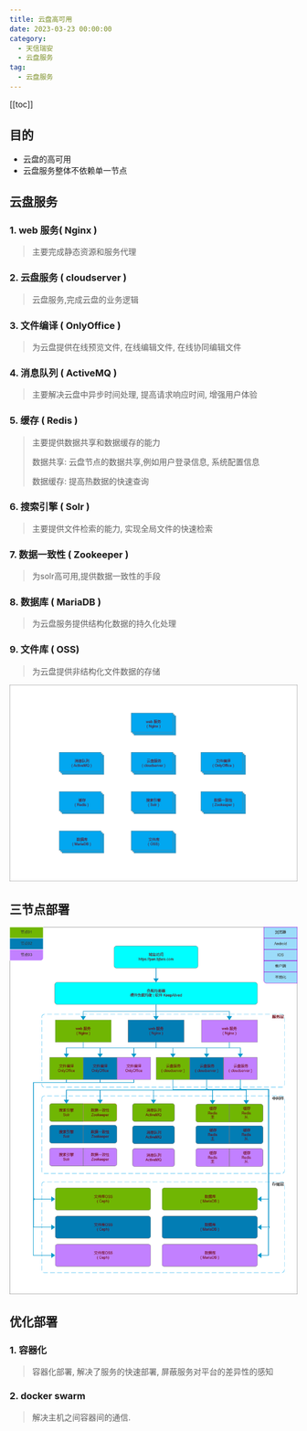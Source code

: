 ```yaml
---
title: 云盘高可用
date: 2023-03-23 00:00:00
category: 
  - 天信瑞安
  - 云盘服务
tag: 
  - 云盘服务
---
```


<!-- more -->
[[toc]]

## 目的

- 云盘的高可用
- 云盘服务整体不依赖单一节点

## 云盘服务

### 1. web 服务( Nginx )

> 主要完成静态资源和服务代理

### 2. 云盘服务 ( cloudserver )

> 云盘服务,完成云盘的业务逻辑

### 3. 文件编译 ( OnlyOffice )

> 为云盘提供在线预览文件, 在线编辑文件, 在线协同编辑文件

### 4. 消息队列 ( ActiveMQ )

> 主要解决云盘中异步时间处理, 提高请求响应时间, 增强用户体验

### 5. 缓存 ( Redis )

> 主要提供数据共享和数据缓存的能力
>
> 数据共享: 云盘节点的数据共享,例如用户登录信息, 系统配置信息
>
> 数据缓存: 提高热数据的快速查询

### 6. 搜索引擎 ( Solr )

> 主要提供文件检索的能力, 实现全局文件的快速检索

### 7. 数据一致性 ( Zookeeper )

> 为solr高可用,提供数据一致性的手段

### 8. 数据库 ( MariaDB )

> 为云盘服务提供结构化数据的持久化处理

### 9. 文件库 ( OSS)

> 为云盘提供非结构化文件数据的存储

![服务列表](./library/服务列表.png)

## 三节点部署

![架构图](./library/架构图.png)

## 优化部署

### 1. 容器化

> 容器化部署, 解决了服务的快速部署, 屏蔽服务对平台的差异性的感知

### 2. docker swarm

> 解决主机之间容器间的通信.
